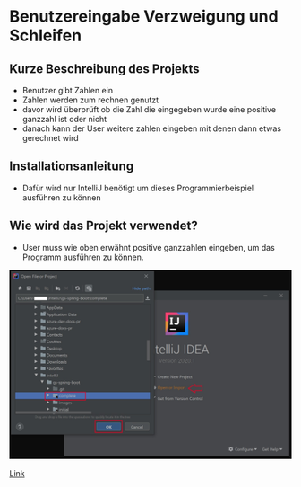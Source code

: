 # Benutzereingabe Verzweigung und Schleifen

## Kurze Beschreibung des Projekts
- Benutzer gibt Zahlen ein 
- Zahlen werden zum rechnen genutzt 
- davor wird überprüft ob die Zahl die eingegeben wurde eine positive ganzzahl ist oder nicht 
- danach kann der User weitere zahlen eingeben mit denen dann etwas gerechnet wird 

## Installationsanleitung
- Dafür wird nur IntelliJ benötigt um dieses Programmierbeispiel ausführen zu können

## Wie wird das Projekt verwendet?

- User muss wie oben erwähnt positive ganzzahlen eingeben, um das Programm ausführen zu können.

![Beispiel-Bild ](import-project-1.png)


  
  [Link](https://moodle.campus02.at/pluginfile.php/148346/mod_resource/content/0/uebungsbeispiel4.pdf)  